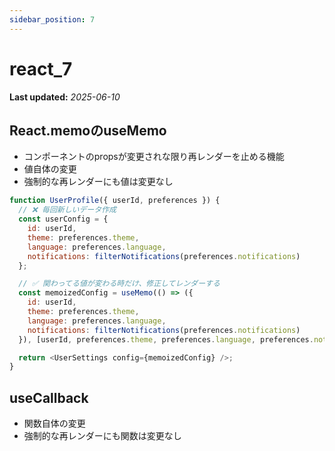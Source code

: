 ```yaml
---
sidebar_position: 7
---
```


# react_7

**Last updated:** _2025-06-10_

## React.memoのuseMemo
- コンポーネントのpropsが変更されな限り再レンダーを止める機能
- 値自体の変更
- 強制的な再レンダーにも値は変更なし
```javascript
function UserProfile({ userId, preferences }) {
  // ❌ 毎回新しいデータ作成
  const userConfig = {
    id: userId,
    theme: preferences.theme,
    language: preferences.language,
    notifications: filterNotifications(preferences.notifications)
  };

  // ✅ 関わってる値が変わる時だけ、修正してレンダーする
  const memoizedConfig = useMemo(() => ({
    id: userId,
    theme: preferences.theme,
    language: preferences.language,
    notifications: filterNotifications(preferences.notifications)
  }), [userId, preferences.theme, preferences.language, preferences.notifications]);

  return <UserSettings config={memoizedConfig} />;
}
```
## useCallback
- 関数自体の変更
- 強制的な再レンダーにも関数は変更なし
```javascript
  const handleDelete = (id) => {
    setTodos(prev => prev.filter(todo => todo.id !== id));
  };
  const memoizedHandleDelete = useCallback((id) => {
    setTodos(prev => prev.filter(todo => todo.id !== id));
  }, []);
```